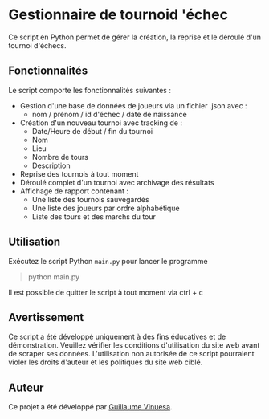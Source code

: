 # Gestionnaire de tournoid 'échec

Ce script en Python permet de gérer la création, la reprise et le déroulé d'un tournoi d'échecs.


## Fonctionnalités

Le script comporte les fonctionnalités suivantes :
- Gestion d'une base de données de joueurs via un fichier .json avec :
  - nom / prénom / id d'échec / date de naissance
- Création d'un nouveau tournoi avec tracking de :
  - Date/Heure de début / fin du tournoi
  - Nom
  - Lieu
  - Nombre de tours
  - Description
- Reprise des tournois à tout moment
- Déroulé complet d'un tournoi avec archivage des résultats
- Affichage de rapport contenant :
  - Une liste des tournois sauvegardés
  - Une liste des joueurs par ordre alphabétique
  - Liste des tours et des marchs du tour

## Utilisation

Exécutez le script Python `main.py` pour lancer le programme
>python main.py

Il est possible de quitter le script à tout moment via ctrl + c

## Avertissement

Ce script a été développé uniquement à des fins éducatives et de démonstration. Veuillez vérifier les conditions d'utilisation du site web avant de scraper ses données. L'utilisation non autorisée de ce script pourraient violer les droits d'auteur et les politiques du site web ciblé.

## Auteur

Ce projet a été développé par [Guillaume Vinuesa](https://github.com/Tuxiboule).
